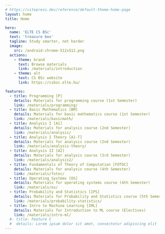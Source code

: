 ```yaml
---
# https://vitepress.dev/reference/default-theme-home-page
layout: home
title: Home

hero:
  name: 'ELTE CS BSc'
  text: 'treasure box'
  tagline: Study smarter, not harder
  image:
    src: /android-chrome-512x512.png
  actions:
    - theme: brand
      text: Browse materials
      link: /materials/introduction
    - theme: alt
      text: CS BSc website
      link: https://csbsc.elte.hu/

features:
  - title: Programming [P]
    details: Materials for programming course (1st Semester)
    link: /materials/programming/
  - title: Basic Mathematics [BM]
    details: Materials for basic mathematics course (1st Semester)
    link: /materials/basicmath/
  - title: Analysis I [A1]
    details: Materials for analysis course (2nd Semester)
    link: /materials/analysis/
  - title: Analysis I Theory [A1-T]
    details: Materials for analysis course (2nd Semester)
    link: /materials/analysis-theory/
  - title: Analysis II [A2]
    details: Materials for analysis course (3rd Semester)
    link: /materials/analysis2/
  - title: Fundamentals of Theory of Computation [FOTOC]
    details: Materials for analysis course (4th Semester)
    link: /materials/fotoc/
  - title: Operating Systems [OS]
    details: Materials for operating systems course (4th Semester)
    link: /materials/os/
  - title: Probability and Statistics [IPS]
    details: Materials for Probability and Statistics course (5th Semester)
    link: /materials/probability-statistics/
  - title: Intro to Machine Learning [IML]
    details: Materials for Introduction to ML course (Electives)
    link: /materials/intro-ml/
  #- title: Feature C
  #  details: Lorem ipsum dolor sit amet, consectetur adipiscing elit
---
```

